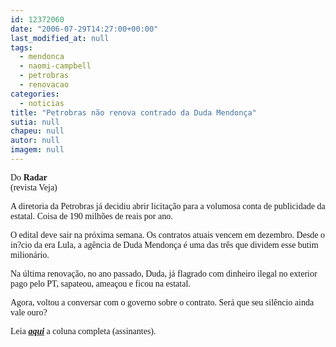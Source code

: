 ```yaml
---
id: 12372060
date: "2006-07-29T14:27:00+00:00"
last_modified_at: null
tags:
  - mendonca
  - naomi-campbell
  - petrobras
  - renovacao
categories:
  - noticias
title: "Petrobras não renova contrado da Duda Mendonça"
sutia: null
chapeu: null
autor: null
imagem: null
---
```

<p><P class=texto><FONT face=Verdana>Do&nbsp;<STRONG>Radar</STRONG><BR>(revista Veja)</FONT></P></p>
<p><P class=texto><FONT face=Verdana>A diretoria da Petrobras já decidiu abrir licitação para a volumosa conta de publicidade da estatal. Coisa de 190 milhões de reais por ano. </FONT></P></p>
<p><P class=texto><FONT face=Verdana>O edital deve sair na próxima semana. Os contratos atuais vencem em dezembro. Desde o in?cio da era Lula, a agência de Duda Mendonça é uma das três que dividem esse butim milionário. </FONT></P></p>
<p><P class=texto><FONT face=Verdana>Na última renovação, no ano passado, Duda, já flagrado com dinheiro ilegal no exterior pago pelo PT, sapateou, ameaçou e ficou na estatal. </FONT></P></p>
<p><P class=texto><FONT face=Verdana>Agora, voltou a conversar com o governo sobre o contrato. Será que seu silêncio ainda vale ouro?</FONT></P></p>
<p><P class=texto><FONT face=Verdana>Leia <STRONG><EM><A href=\"https://www.uol.com.br/veja\">aqui</A></EM></STRONG> a coluna completa (assinantes).</FONT></P> </p>
